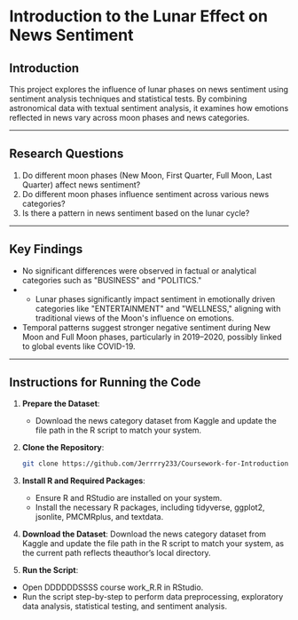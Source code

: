 # Introduction to the Lunar Effect on News Sentiment

## **Introduction**
This project explores the influence of lunar phases on news sentiment using sentiment analysis techniques and statistical tests. By combining astronomical data with textual sentiment analysis, it examines how emotions reflected in news vary across moon phases and news categories.

---

## **Research Questions**
1. Do different moon phases (New Moon, First Quarter, Full Moon, Last Quarter) affect news sentiment?
2. Do different moon phases influence sentiment across various news categories?
3. Is there a pattern in news sentiment based on the lunar cycle?

---

## **Key Findings**
- No significant differences were observed in factual or analytical categories such as "BUSINESS" and "POLITICS."
- - Lunar phases significantly impact sentiment in emotionally driven categories like "ENTERTAINMENT" and "WELLNESS," aligning with traditional views of the Moon's influence on emotions.
- Temporal patterns suggest stronger negative sentiment during New Moon and Full Moon phases, particularly in 2019–2020, possibly linked to global events like COVID-19.

---

## **Instructions for Running the Code**
1. **Prepare the Dataset**:
   - Download the news category dataset from Kaggle and update the file path in the R script to match your system.

2. **Clone the Repository**:
   ```bash
   git clone https://github.com/Jerrrry233/Coursework-for-Introduction-to-DS.git

3. **Install R and Required Packages**:
   - Ensure R and RStudio are installed on your system.
   - Install the necessary R packages, including tidyverse, ggplot2, jsonlite, PMCMRplus, and textdata.

4. **Download the Dataset**:
    Download the news category dataset from Kaggle and update the file path in the R script to match your system, as the current path reflects theauthor’s local directory.

5.  **Run the Script**:
   - Open DDDDDDSSSS course work_R.R in RStudio.
   - Run the script step-by-step to perform data preprocessing, exploratory data analysis, statistical testing, and sentiment analysis.

